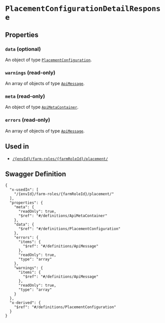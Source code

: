 # `PlacementConfigurationDetailResponse` #







## Properties ##

### `data` (optional) ###




An object of type [`PlacementConfiguration`](./../definitions/PlacementConfiguration.mkd).



### `warnings` (read-only) ###




An array of 
objects of type [`ApiMessage`](./../definitions/ApiMessage.mkd).


### `meta` (read-only) ###




An object of type [`ApiMetaContainer`](./../definitions/ApiMetaContainer.mkd).



### `errors` (read-only) ###




An array of 
objects of type [`ApiMessage`](./../definitions/ApiMessage.mkd).




## Used in ##

  + [`/{envId}/farm-roles/{farmRoleId}/placement/`](./../rest/api/user/v1beta0/{envId}/farm-roles/{farmRoleId}/placement/)

## Swagger Definition ##

    {
      "x-usedIn": [
        "/{envId}/farm-roles/{farmRoleId}/placement/"
      ], 
      "properties": {
        "meta": {
          "readOnly": true, 
          "$ref": "#/definitions/ApiMetaContainer"
        }, 
        "data": {
          "$ref": "#/definitions/PlacementConfiguration"
        }, 
        "errors": {
          "items": {
            "$ref": "#/definitions/ApiMessage"
          }, 
          "readOnly": true, 
          "type": "array"
        }, 
        "warnings": {
          "items": {
            "$ref": "#/definitions/ApiMessage"
          }, 
          "readOnly": true, 
          "type": "array"
        }
      }, 
      "x-derived": {
        "$ref": "#/definitions/PlacementConfiguration"
      }
    }

